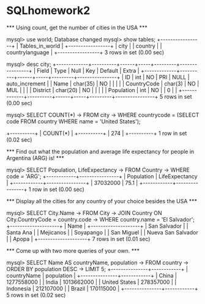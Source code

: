 # SQLhomework2

*** Using count, get the number of cities in the USA ***


mysql> use world;
Database changed
mysql> show tables;
+-----------------+
| Tables_in_world |
+-----------------+
| city            |
| country         |
| countrylanguage |
+-----------------+
3 rows in set (0.00 sec)

mysql> desc city;
+-------------+----------+------+-----+---------+----------------+
| Field       | Type     | Null | Key | Default | Extra          |
+-------------+----------+------+-----+---------+----------------+
| ID          | int      | NO   | PRI | NULL    | auto_increment |
| Name        | char(35) | NO   |     |         |                |
| CountryCode | char(3)  | NO   | MUL |         |                |
| District    | char(20) | NO   |     |         |                |
| Population  | int      | NO   |     | 0       |                |
+-------------+----------+------+-----+---------+----------------+
5 rows in set (0.00 sec)

mysql> SELECT COUNT(*)
    -> FROM city
    -> WHERE countrycode = (SELECT code FROM country WHERE name = 'United States');

+----------+
| COUNT(*) |
+----------+
|      274 |
+----------+
1 row in set (0.02 sec)









*** Find out what the population and average life expectancy for people in Argentina (ARG) is! ***


mysql> SELECT Population, LifeExpectancy
    -> FROM Country
    -> WHERE code = 'ARG';
+------------+----------------+
| Population | LifeExpectancy |
+------------+----------------+
|   37032000 |           75.1 |
+------------+----------------+
1 row in set (0.00 sec)









*** Display all the cities for any country of your choice besides the USA ***


mysql> SELECT City.Name
    -> FROM City
    -> JOIN Country ON City.CountryCode = country.code
    -> WHERE country.name = 'El Salvador';
+--------------------+
| Name               |
+--------------------+
| San Salvador       |
| Santa Ana          |
| Mejicanos          |
| Soyapango          |
| San Miguel         |
| Nueva San Salvador |
| Apopa              |
+--------------------+
7 rows in set (0.01 sec)






*** Come up with two more queries of your own. ***

mysql> SELECT Name AS countryName, population
    -> FROM country
    -> ORDER BY population DESC
    -> LIMIT 5;
+---------------+------------+
| countryName   | population |
+---------------+------------+
| China         | 1277558000 |
| India         | 1013662000 |
| United States |  278357000 |
| Indonesia     |  212107000 |
| Brazil        |  170115000 |
+---------------+------------+
5 rows in set (0.02 sec)
